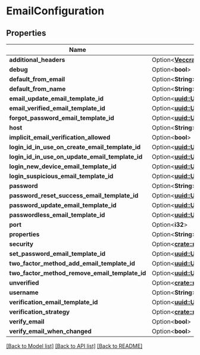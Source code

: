 # EmailConfiguration

## Properties

Name | Type | Description | Notes
------------ | ------------- | ------------- | -------------
**additional_headers** | Option<[**Vec<crate::models::EmailHeader>**](EmailHeader.md)> |  | [optional]
**debug** | Option<**bool**> |  | [optional]
**default_from_email** | Option<**String**> |  | [optional]
**default_from_name** | Option<**String**> |  | [optional]
**email_update_email_template_id** | Option<[**uuid::Uuid**](uuid::Uuid.md)> |  | [optional]
**email_verified_email_template_id** | Option<[**uuid::Uuid**](uuid::Uuid.md)> |  | [optional]
**forgot_password_email_template_id** | Option<[**uuid::Uuid**](uuid::Uuid.md)> |  | [optional]
**host** | Option<**String**> |  | [optional]
**implicit_email_verification_allowed** | Option<**bool**> |  | [optional]
**login_id_in_use_on_create_email_template_id** | Option<[**uuid::Uuid**](uuid::Uuid.md)> |  | [optional]
**login_id_in_use_on_update_email_template_id** | Option<[**uuid::Uuid**](uuid::Uuid.md)> |  | [optional]
**login_new_device_email_template_id** | Option<[**uuid::Uuid**](uuid::Uuid.md)> |  | [optional]
**login_suspicious_email_template_id** | Option<[**uuid::Uuid**](uuid::Uuid.md)> |  | [optional]
**password** | Option<**String**> |  | [optional]
**password_reset_success_email_template_id** | Option<[**uuid::Uuid**](uuid::Uuid.md)> |  | [optional]
**password_update_email_template_id** | Option<[**uuid::Uuid**](uuid::Uuid.md)> |  | [optional]
**passwordless_email_template_id** | Option<[**uuid::Uuid**](uuid::Uuid.md)> |  | [optional]
**port** | Option<**i32**> |  | [optional]
**properties** | Option<**String**> |  | [optional]
**security** | Option<[**crate::models::EmailSecurityType**](EmailSecurityType.md)> |  | [optional]
**set_password_email_template_id** | Option<[**uuid::Uuid**](uuid::Uuid.md)> |  | [optional]
**two_factor_method_add_email_template_id** | Option<[**uuid::Uuid**](uuid::Uuid.md)> |  | [optional]
**two_factor_method_remove_email_template_id** | Option<[**uuid::Uuid**](uuid::Uuid.md)> |  | [optional]
**unverified** | Option<[**crate::models::EmailUnverifiedOptions**](EmailUnverifiedOptions.md)> |  | [optional]
**username** | Option<**String**> |  | [optional]
**verification_email_template_id** | Option<[**uuid::Uuid**](uuid::Uuid.md)> |  | [optional]
**verification_strategy** | Option<[**crate::models::VerificationStrategy**](VerificationStrategy.md)> |  | [optional]
**verify_email** | Option<**bool**> |  | [optional]
**verify_email_when_changed** | Option<**bool**> |  | [optional]

[[Back to Model list]](../README.md#documentation-for-models) [[Back to API list]](../README.md#documentation-for-api-endpoints) [[Back to README]](../README.md)


